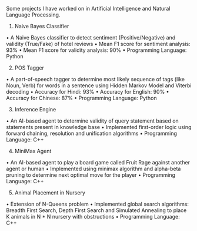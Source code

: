 Some projects I have worked on in Artificial Intelligence and Natural Language Processing.

1. Naive Bayes Classifier

  • A Naive Bayes classifier to detect sentiment (Positive/Negative) and validity (True/Fake) of hotel reviews
  • Mean F1 score for sentiment analysis: 93%
  • Mean F1 score for validity analysis: 90%
  • Programming Language: Python



2. POS Tagger

• A part-of-speech tagger to determine most likely sequence of tags (like Noun, Verb) for words in a sentence using Hidden Markov Model and Viterbi decoding
• Accuracy for Hindi: 93%
• Accuracy for English: 90%
• Accuracy for Chinese: 87%
• Programming Language: Python


3. Inference Engine

• An AI-based agent to determine validity of query statement based on statements present in knowledge base
• Implemented first-order logic using forward chaining, resolution and unification algorithms
• Programming Language: C++


4. MiniMax Agent

• An AI-based agent to play a board game called Fruit Rage against another agent or human
• Implemented using minimax algorithm and alpha-beta pruning to determine next optimal move for the player
• Programming Language: C++


5. Animal Placement in Nursery

• Extension of N-Queens problem
• Implemented global search algorithms: Breadth First Search, Depth First Search and Simulated Annealing to place K animals in N * N nursery with obstructions
• Programming Language: C++


